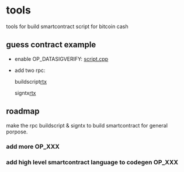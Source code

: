 # tools
tools for build smartcontract script for bitcoin cash



## guess contract example

* enable OP_DATASIGVERIFY: [script.cpp][script] 

* add two rpc:

  buildscript[rtx]
  
  signtx[rtx]



## roadmap

make the rpc buildscript & signtx  to build smartcontract for general porpose.

### add more OP_XXX

### add high level smartcontract language to codegen OP_XXX




[rtx]:./BitcoinUnlimited-bucash1.3.0.1/src/rpc/rawtransaction.cpp
[script]:././BitcoinUnlimited-bucash1.3.0.1/src/script/script.cpp



